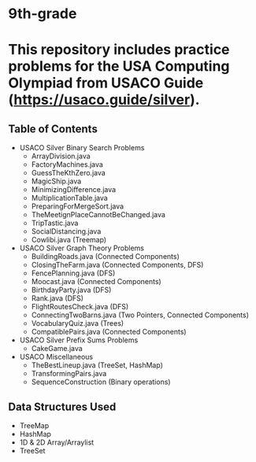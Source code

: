 # 9th-grade
# This repository includes practice problems for the USA Computing Olympiad from USACO Guide (https://usaco.guide/silver).
## Table of Contents
- USACO Silver Binary Search Problems
    - ArrayDivision.java
    - FactoryMachines.java
    - GuessTheKthZero.java
    - MagicShip.java
    - MinimizingDifference.java
    - MultiplicationTable.java
    - PreparingForMergeSort.java
    - TheMeetignPlaceCannotBeChanged.java
    - TripTastic.java
    - SocialDistancing.java
    - Cowlibi.java (Treemap)
- USACO Silver Graph Theory Problems
    - BuildingRoads.java (Connected Components)
    - ClosingTheFarm.java (Connected Components, DFS)
    - FencePlanning.java (DFS)
    - Moocast.java (Connected Components)
    - BirthdayParty.java (DFS)
    - Rank.java (DFS)
    - FlightRoutesCheck.java (DFS)
    - ConnectingTwoBarns.java (Two Pointers, Connected Components)
    - VocabularyQuiz.java (Trees)
    - CompatiblePairs.java (Connected Components)
- USACO Silver Prefix Sums Problems
    - CakeGame.java
- USACO Miscellaneous
    - TheBestLineup.java (TreeSet, HashMap)
    - TransformingPairs.java
    - SequenceConstruction (Binary operations)

## Data Structures Used
- TreeMap
- HashMap
- 1D & 2D Array/Arraylist
- TreeSet
